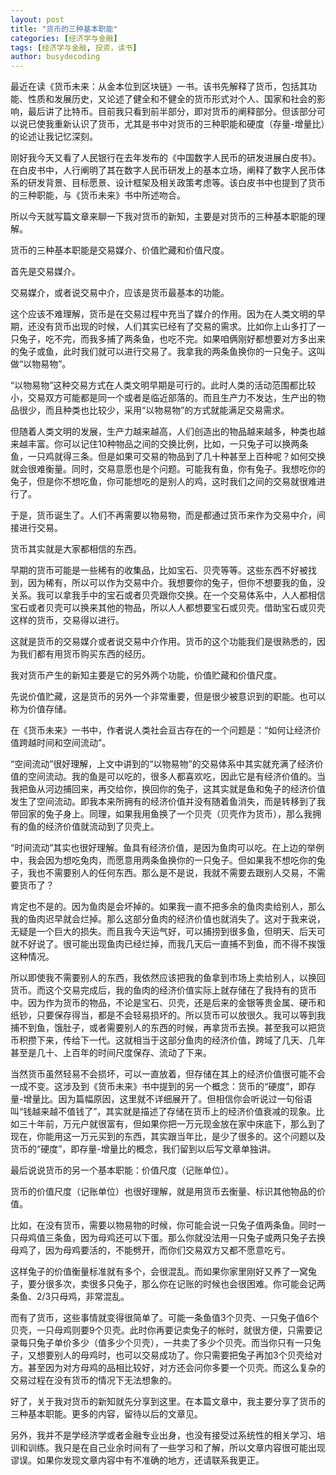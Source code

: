```yaml
---
layout: post
title: "货币的三种基本职能"
categories: [经济学与金融]
tags: [经济学与金融, 投资，读书]
author: busydecoding
---
```


最近在读《货币未来：从金本位到区块链》一书。该书先解释了货币，包括其功能、性质和发展历史，又论述了健全和不健全的货币形式对个人、国家和社会的影响，最后讲了比特币。目前我只看到前半部分，即对货币的阐释部分。但该部分可以说已使我重新认识了货币，尤其是书中对货币的三种职能和硬度（存量-增量比）的论述让我记忆深刻。

刚好我今天又看了人民银行在去年发布的《中国数字人民币的研发进展白皮书》。在白皮书中，人行阐明了其在数字人民币研发上的基本立场，阐释了数字人民币体系的研发背景、目标愿景、设计框架及相关政策考虑等。该白皮书中也提到了货币的三种职能，与《货币未来》书中所述吻合。

所以今天就写篇文章来聊一下我对货币的新知，主要是对货币的三种基本职能的理解。

货币的三种基本职能是交易媒介、价值贮藏和价值尺度。

首先是交易媒介。

交易媒介，或者说交易中介，应该是货币最基本的功能。

这个应该不难理解，货币是在交易过程中充当了媒介的作用。因为在人类文明的早期，还没有货币出现的时候，人们其实已经有了交易的需求。比如你上山多打了一只兔子，吃不完，而我多捕了两条鱼，也吃不完。如果咱俩刚好都想要对方多出来的兔子或鱼，此时我们就可以进行交易了。我拿我的两条鱼换你的一只兔子。这叫做“以物易物”。

“以物易物”这种交易方式在人类文明早期是可行的。此时人类的活动范围都比较小，交易双方可能都是同一个或者是临近部落的。而且生产力不发达，生产出的物品很少，而且种类也比较少，采用“以物易物”的方式就能满足交易需求。

但随着人类文明的发展，生产力越来越高，人们创造出的物品越来越多，种类也越来越丰富。你可以记住10种物品之间的交换比例，比如，一只兔子可以换两条鱼，一只鸡就得三条。但是如果可交易的物品到了几十种甚至上百种呢？如何交换就会很难衡量。同时，交易意愿也是个问题。可能我有鱼，你有兔子。我想吃你的兔子，但是你不想吃鱼，你可能想吃的是别人的鸡，这时我们之间的交易就很难进行了。

于是，货币诞生了。人们不再需要以物易物，而是都通过货币来作为交易中介，间接进行交易。

货币其实就是大家都相信的东西。

早期的货币可能是一些稀有的收集品，比如宝石、贝壳等等。这些东西不好被找到，因为稀有，所以可以作为交易中介。我想要你的兔子，但你不想要我的鱼，没关系。我可以拿我手中的宝石或者贝壳跟你交换。在一个交易体系中，人人都相信宝石或者贝壳可以换来其他的物品，所以人人都想要宝石或贝壳。借助宝石或贝壳这样的货币，交易得以进行。

这就是货币的交易媒介或者说交易中介作用。货币的这个功能我们是很熟悉的，因为我们都有用货币购买东西的经历。

我对货币产生的新知主要是它的另外两个功能，价值贮藏和价值尺度。

先说价值贮藏，这是货币的另外一个非常重要，但是很少被意识到的职能。也可以称为价值存储。

在《货币未来》一书中，作者说人类社会亘古存在的一个问题是：“如何让经济价值跨越时间和空间流动”。

“空间流动”很好理解，上文中讲到的“以物易物”的交易体系中其实就充满了经济价值的空间流动。我的鱼是可以吃的，很多人都喜欢吃，因此它是有经济价值的。当我把鱼从河边捕回来，再交给你，换回你的兔子，这其实就是鱼和兔子的经济价值发生了空间流动。即我本来所拥有的经济价值并没有随着鱼消失，而是转移到了我带回家的兔子身上。同理，如果我用鱼换了一个贝壳（贝壳作为货币），那么我拥有的鱼的经济价值就流动到了贝壳上。

“时间流动”其实也很好理解。鱼具有经济价值，是因为鱼肉可以吃。在上边的举例中，我会因为想吃兔肉，而愿意用两条鱼换你的一只兔子。但如果我不想吃你的兔子，我也不需要别人的任何东西。那么是不是说，我就不需要去跟别人交易，不需要货币了？

肯定也不是的。因为鱼肉是会坏掉的。如果我一直不把多余的鱼肉卖给别人，那么我的鱼肉迟早就会烂掉。那么这部分鱼肉的经济价值也就消失了。这对于我来说，无疑是一个巨大的损失。而且我今天运气好，可以捕捞到很多鱼，但明天、后天可就不好说了。很可能出现鱼肉已经烂掉，而我几天后一直捕不到鱼，而不得不挨饿这种情况。

所以即使我不需要别人的东西，我依然应该把我的鱼拿到市场上卖给别人，以换回货币。而这个交易完成后，我的鱼肉的经济价值实际上就存储在了我持有的货币中。因为作为货币的物品，不论是宝石、贝壳，还是后来的金银等贵金属、硬币和纸钞，只要保存得当，都是不会轻易损坏的。所以货币可以放很久。我可以等到我捕不到鱼，饿肚子，或者需要别人的东西的时候，再拿货币去换。甚至我可以把货币积攒下来，传给下一代。这就相当于这部分鱼肉的经济价值，跨域了几天、几年甚至是几十、上百年的时间尺度保存、流动了下来。

当然货币虽然轻易不会损坏，可以一直放着，但存储在其上的经济价值很可能不会一成不变。这涉及到《货币未来》书中提到的另一个概念：货币的“硬度”，即存量-增量比。因为篇幅原因，这里就不详细展开了。但相信你会听说过一句俗语叫“钱越来越不值钱了”，其实就是描述了存储在货币上的经济价值衰减的现象。比如三十年前，万元户就很富有，但如果你把一万元现金放在家中床底下，那么到了现在，你能用这一万元买到的东西，其实跟当年比，是少了很多的。这个问题以及货币的“硬度”，即存量-增量比的概念，我们留到以后写文章单独讲。

最后说说货币的另一个基本职能：价值尺度（记账单位）。

货币的价值尺度（记账单位）也很好理解，就是用货币去衡量、标识其他物品的价值。

比如，在没有货币，需要以物易物的时候，你可能会说一只兔子值两条鱼。同时一只母鸡值三条鱼，因为母鸡还可以下蛋。那么你就没法用一只兔子或两只兔子去换母鸡了，因为母鸡要活的，不能劈开，而你们交易双方又都不愿意吃亏。

这样兔子的价值衡量标准就有多个，会很混乱。而如果你家里刚好又养了一窝兔子，要分很多次，卖很多只兔子，那么你在记账的时候也会很困难。你可能会记两条鱼、2/3只母鸡，非常混乱。

而有了货币，这些事情就变得很简单了。可能一条鱼值3个贝壳、一只兔子值6个贝壳，一只母鸡则要9个贝壳。此时你再要记卖兔子的帐时，就很方便，只需要记录每只兔子单价多少（值多少个贝壳），一共卖了多少个贝壳。而当你只有一只兔子，又想要别人的母鸡时，也可以交易成功了。你只需要把兔子再加3个贝壳给对方。甚至因为对方母鸡的品相比较好，对方还会问你多要一个贝壳。而这么复杂的交易过程在没有货币的情况下无法想象的。

好了，关于我对货币的新知就先分享到这里。在本篇文章中，我主要分享了货币的三种基本职能。更多的内容，留待以后的文章见。

另外，我并不是学经济学或者金融专业出身，也没有接受过系统性的相关学习、培训和训练。我只是在自己业余时间有了一些学习和了解，所以文章内容很可能出现谬误。如果你发现文章内容中有不准确的地方，还请联系我更正。